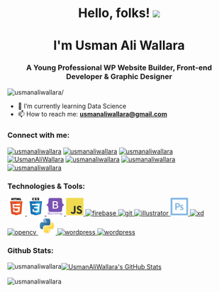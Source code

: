 
<h1 align="center">Hello, folks! <img src="https://raw.githubusercontent.com/MartinHeinz/MartinHeinz/master/wave.gif" width="30px"></h1>
<h1 align="center">I'm Usman Ali Wallara</h1>
<h3 align="center">A Young Professional WP Website Builder, Front-end Developer & Graphic Designer</h3>

<p align="left"> <img src=https://komarev.com/ghpvc/?username=usmanaliwallara alt=usmanaliwallara/> </p>

- 🌱 I’m currently learning Data Science
- 📫 How to reach me:  **usmanaliwallara@gmail.com**

<h3 align="left">Connect with me:</h3>

<p align="left">
<a href="https://www.linkedin.com/in/usmanaliwallara/" target="blank"><img align="center" src="https://raw.githubusercontent.com/rahuldkjain/github-profile-readme-generator/master/src/images/icons/Social/linked-in-alt.svg" alt="usmanaliwallara" height="30" width="40" /></a>
<a href="https://www.behance.net/usmanaliwallara" target="blank"><img align="center" src="https://raw.githubusercontent.com/rahuldkjain/github-profile-readme-generator/master/src/images/icons/Social/behance.svg" alt="usmanaliwallara" height="30" width="40" /></a>
<a href="https://twitter.com/usmanaliwallara" target="blank"><img align="center" src="https://raw.githubusercontent.com/rahuldkjain/github-profile-readme-generator/master/src/images/icons/Social/twitter.svg" alt="usmanaliwallara" height="30" width="40" /></a>
<a href="https://www.facebook.com/UsmanAliWallara" target="blank"><img align="center" src="https://raw.githubusercontent.com/rahuldkjain/github-profile-readme-generator/master/src/images/icons/Social/facebook.svg" alt="UsmanAliWallara" height="30" width="40" /></a>
<a href="https://www.instagram.com/usmanaliwallara/" target="blank"><img align="center" src="https://raw.githubusercontent.com/rahuldkjain/github-profile-readme-generator/master/src/images/icons/Social/instagram.svg" alt="usmanaliwallara" height="30" width="40" /></a>
<a href="https://dribbble.com/usmanaliwallara" target="blank"><img align="center" src="https://img.icons8.com/fluency/48/000000/dribbble.png" alt="usmanaliwallara" height="40" width="40" /></a>
<a href="https://www.pinterest.com/usmanaliwallara" target="blank"><img align="center" src="https://img.icons8.com/fluency/100/000000/pinterest.png" alt="usmanaliwallara" height="40" width="40" /></a>
  

</p>

<h3 align="left">Technologies & Tools:</h3>

<p align="left"> 

<a href="https://www.w3.org/html/" target="_blank"> <img src="https://raw.githubusercontent.com/devicons/devicon/master/icons/html5/html5-original-wordmark.svg" alt="html5" width="40" height="40"/> </a> 
<a href="https://www.w3schools.com/css/" target="_blank"> <img src="https://raw.githubusercontent.com/devicons/devicon/master/icons/css3/css3-original-wordmark.svg" alt="css3" width="40" height="40"/> </a> 
<a href="https://getbootstrap.com" target="_blank"> <img src="https://raw.githubusercontent.com/devicons/devicon/master/icons/bootstrap/bootstrap-plain-wordmark.svg" alt="bootstrap" width="40" height="40"/> </a> 
<a href="https://developer.mozilla.org/en-US/docs/Web/JavaScript" target="_blank"> <img src="https://raw.githubusercontent.com/devicons/devicon/master/icons/javascript/javascript-original.svg" alt="javascript" width="40" height="40"/> </a>  <a href="https://firebase.google.com/" target="_blank"> <img src="https://www.vectorlogo.zone/logos/firebase/firebase-icon.svg" alt="firebase" width="40" height="40"/> </a> 
<a href="https://git-scm.com/" target="_blank"> <img src="https://www.vectorlogo.zone/logos/git-scm/git-scm-icon.svg" alt="git" width="40" height="40"/> </a> 
<a href="https://www.adobe.com/in/products/illustrator.html" target="_blank"> <img src="https://www.vectorlogo.zone/logos/adobe_illustrator/adobe_illustrator-icon.svg" alt="illustrator" width="40" height="40"/> </a>  <a href="https://www.photoshop.com/en" target="_blank"> <img src="https://raw.githubusercontent.com/devicons/devicon/master/icons/photoshop/photoshop-line.svg" alt="photoshop" width="40" height="40"/> </a> 
<a href="https://www.adobe.com/products/xd.html" target="_blank"> <img src="https://cdn.worldvectorlogo.com/logos/adobe-xd.svg" alt="xd" width="40" height="40"/> </a> 
<a href="https://opencv.org/" target="_blank"> <img src="https://www.vectorlogo.zone/logos/opencv/opencv-icon.svg" alt="opencv" width="40" height="40"/> </a> 
<a href="https://www.python.org" target="_blank"> <img src="https://raw.githubusercontent.com/devicons/devicon/master/icons/python/python-original.svg" alt="python" width="40" height="40"/> </a> 
<a href="https://wordpress.com/" target="_blank"> <img src="https://img.icons8.com/color/48/000000/wordpress.png" alt="wordpress" width="40" height="40"/> </a>
<a href="https://www.php.net/" target="_blank"> <img src="https://img.icons8.com/officel/80/000000/php-logo.png" alt="wordpress" width="40" height="40"/> </a>

</p>

<h3 align="left">Github Stats:</h3>
<P>
<a href="https://github.com/usmanaliwallara/usmanaliwallara">
 <img align="left" src="https://github-readme-stats.vercel.app/api/top-langs?username=usmanaliwallara&show_icons=true&locale=en&layout=compact&tex&title_color=ffffff&text_color=c9cacc&icon_color=2bbc8a&bg_color=1d1f21&langs_count=8" alt="usmanaliwallara" />
</a>
</p>
<p>
<a href="https://github.com/usmanaliwallara/usmanaliwallara">
  <img align="center" src="https://github-readme-stats.vercel.app/api?username=usmanaliwallara&show_icons=true&line_height=27&count_private=true&title_color=ffffff&text_color=c9cacc&icon_color=2bbc8a&bg_color=1d1f21" alt="UsmanAliWallara's GitHub Stats" />
</a>  
</p>
<p>
  <img align="center" src="https://github-readme-streak-stats.herokuapp.com/?user=usmanaliwallara&" alt="usmanaliwallara" />
</p>
<!-- 
**usmanaliwallara/usmanaliwallara** is a ✨ _special_ ✨ repository because its `README.md` (this file) appears on your GitHub profile.

Here are some ideas to get you started:

- 🔭 I’m currently working on ...
- 🌱 I’m currently learning ...
- 👯 I’m looking to collaborate on ...
- 🤔 I’m looking for help with ...
- 💬 Ask me about ...
- 📫 How to reach me: ...
- 😄 Pronouns: ...
- ⚡ Fun fact: ...
 -->
